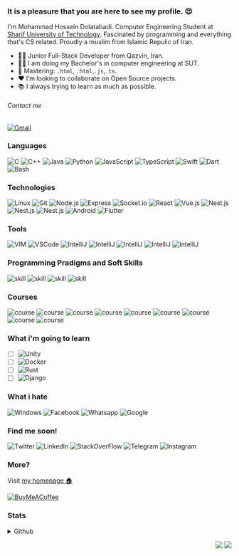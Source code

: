 ### It is a pleasure that you are here to see my profile. 😍
I'm Mohammad Hossein Dolatabadi. Computer Engineering Student at [Sharif University of Technology](https://en.sharif.edu/). Fascinated by programming and everything that's CS related. Proudly a muslim from Islamic Repulic of Iran.
- 👨‍💻 Junior Full-Stack Developer from Qazvin, Iran. <br/>
- 👨‍🎓 I am doing my Bachelor's in computer engineering at SUT.<br/>
- 💪 Mastering: `.html`, `.html`,`.js`,`.ts`. <br/>
- ❤️ I’m looking to collaborate on Open Source projects. <br />
- 📚 I always trying to learn as much as possible. <br />
###### Contact me
[![Gmail](https://img.shields.io/badge/-Gmail-000?&logo=gmail)](mailto:m.h.dolatabadi.a@gmail.com)

### Languages
![C](https://img.shields.io/badge/-C-000?&logo=C)
![C++](https://img.shields.io/badge/-C++-000?&logo=c%2b%2b&logoColor=00599C)
![Java](https://img.shields.io/badge/-Java-000?&logo=Java&logoColor=007396)
![Python](https://img.shields.io/badge/-Python-000?&logo=Python)
![JavaScript](https://img.shields.io/badge/-JavaScript-000?&logo=JavaScript)
![TypeScript](https://img.shields.io/badge/-TypeScript-000?&logo=TypeScript)
![Swift](https://img.shields.io/badge/-Swift-000?&logo=Swift)
![Dart](https://img.shields.io/badge/-Dart-000?&logo=dart)
![Bash](https://img.shields.io/badge/-Bash-000?&logo=gnu-bash)

### Technologies
![Linux](https://img.shields.io/badge/-Linux-000?&logo=Linux)
![Git](https://img.shields.io/badge/-Git-000?&logo=git)
![Node.js](https://img.shields.io/badge/-Node.js-000?&logo=node.js)
![Express](https://img.shields.io/badge/-Express-000?&logo=express)
![Socket.io](https://img.shields.io/badge/-Socket.io-000?&logo=socket.io)
![React](https://img.shields.io/badge/-React-000?&logo=react)
![Vue.js](https://img.shields.io/badge/-Vue.js-000?&logo=vue.js)
![Nest.js](https://img.shields.io/badge/-Nest.js-000?&logo=nestjs)
![Nest.js](https://img.shields.io/badge/-PostgreSQL-000?&logo=postgresql)
![Nest.js](https://img.shields.io/badge/-MongoDB-000?&logo=mongodb)
![Android](https://img.shields.io/badge/-Android-000?&logo=android)
![Flutter](https://img.shields.io/badge/-Flutter-000?&logo=flutter)

### Tools
![VIM](https://img.shields.io/badge/-Vim-000?&logo=vim)
![VSCode](https://img.shields.io/badge/-VSCode-000?&logo=visual-studio-code)
![IntelliJ](https://img.shields.io/badge/-IntelliJ-000?&logo=intellij-idea)
![IntelliJ](https://img.shields.io/badge/-Photoshop-000?&logo=Adobe-Photoshop)
![IntelliJ](https://img.shields.io/badge/-Word-000?&logo=microsoft-word)
![IntelliJ](https://img.shields.io/badge/-Excel-000?&logo=microsoft-excel)
![IntelliJ](https://img.shields.io/badge/-PowerPoint-000?&logo=microsoft-powerpoint)

### Programming Pradigms and Soft Skills
![skill](https://img.shields.io/badge/-ObjectOriented%20Programming-000?&logo=skill)
![skill](https://img.shields.io/badge/-Functional%20Programming-000?&logo=skill)
![skill](https://img.shields.io/badge/-Agile-000?&logo=skill)
![skill](https://img.shields.io/badge/-Scrum-000?&logo=skill)

### Courses
![course](https://img.shields.io/badge/-Fundamental%20of%20Programming-000?&logo=skill)
![course](https://img.shields.io/badge/-Advanced%20Programming-000?&logo=skill)
![course](https://img.shields.io/badge/-Data%20Structure%20and%20Algorithms-000?&logo=skill)
![course](https://img.shields.io/badge/-Computer%20Architecture-000?&logo=skill)
![course](https://img.shields.io/badge/-Mobile%20Programming-000?&logo=skill)
![course](https://img.shields.io/badge/-Logic%20Design-000?&logo=skill)
![course](https://img.shields.io/badge/-Assembly-000?&logo=skill)
![course](https://img.shields.io/badge/-Design%20of%20Compilers-000?&logo=skill)
![course](https://img.shields.io/badge/-Database-000?&logo=skill)

### What i'm going to learn
- [ ] ![Unity](https://img.shields.io/badge/-Unity-000?&logo=unity)
- [ ] ![Docker](https://img.shields.io/badge/-Docker-000?&logo=docker)
- [ ] ![Rust](https://img.shields.io/badge/-Rust-000?&logo=rust)
- [ ] ![Django](https://img.shields.io/badge/-Django-000?&logo=django)

### What i hate
![Windows](https://img.shields.io/badge/-Windows-000?&logo=windows)
![Facebook](https://img.shields.io/badge/-Facebook-000?&logo=facebook)
![Whatsapp](https://img.shields.io/badge/-Whatsapp-000?&logo=whatsapp)
![Google](https://img.shields.io/badge/-Google-000?&logo=google)

### Find me soon!
![Twitter](https://img.shields.io/badge/-Twitter-000?&logo=twitter)
![LinkedIn](https://img.shields.io/badge/-LinkedIn-000?&logo=linkedin)
![StackOverFlow](https://img.shields.io/badge/-StackOverFlow-000?&logo=stackoverflow)
![Telegram](https://img.shields.io/badge/-Telegram-000?&logo=telegram)
![Instagram](https://img.shields.io/badge/-Instagram-000?&logo=instagram)

### More?
Visit [my homepage 🏠](http://ce.sharif.edu/~mhdolatabadia/)<br/>

[![BuyMeACoffee](https://img.shields.io/badge/-buy%20me%20a%20coffee-000?&logo=buymeacoffee)](https://coffeebede.ir/buycoffee/mhdolatabadi)
<!-- [![PayPal](https://img.shields.io/badge/-IdPay-000?&logo=paypal)](https://idpay.ir/mhdolatabadi)
 -->


### Stats

<details>
 <summary>Github</summary>
<p align="center">
  <img height="150px" width="auto" src ="https://github-readme-stats.vercel.app/api?username=mhdolatabadi&show_icons=true&count_private=true&theme=darcula&hide_border=true&hide=issues,contribs&bg_color=00000000">
  <img height="150px" width="auto" src ="https://github-readme-stats.vercel.app/api/top-langs/?username=mhdolatabadi&layout=compact&hide_border=true&theme=darcula&bg_color=00000000&langs_count=6&hide=jupyter%20notebook,tex,css,php">
  <img src ="https://github-readme-streak-stats.herokuapp.com?user=mhdolatabadi&theme=darcula&hide_border=true&background=FFFFFF00">
  <br>
  <br>
<!--   <a href="https://www.buymeacoffee.com/aveek.saha"> <img align="center" src="https://cdn.buymeacoffee.com/buttons/v2/default-orange.png" height="50" width="210" alt="aveek.saha" /></a> -->
</p>
</details>

<p align="right">
<img src="https://komarev.com/ghpvc/?username=mhdolatabadi&style=plastic&label=Views"><img>
<img src="https://badges.pufler.dev/visits/mhdolatabadi/mhdolatabadi?color=black&logo=github" />
</p>
